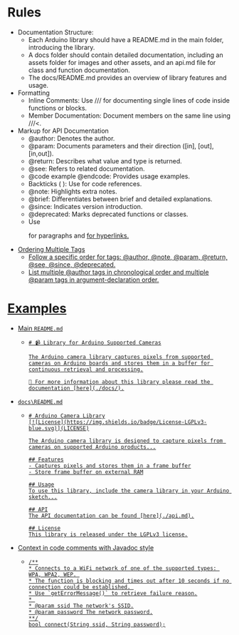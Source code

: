 # Rules
- Documentation Structure:
  - Each Arduino library should have a README.md in the main folder, introducing the library.
  - A docs folder should contain detailed documentation, including an assets folder for images and other assets, and an api.md file for class and function documentation.
  - The docs/README.md provides an overview of library features and usage.
- Formatting
  - Inline Comments: Use /// for documenting single lines of code inside functions or blocks.
  - Member Documentation: Document members on the same line using ///<.
- Markup for API Documentation
  - @author: Denotes the author.
  - @param: Documents parameters and their direction ([in], [out], [in,out]).
  - @return: Describes what value and type is returned.
  - @see: Refers to related documentation.
  - @code example @endcode: Provides usage examples.
  - Backticks ( ): Use for code references.
  - @note: Highlights extra notes.
  - @brief: Differentiates between brief and detailed explanations.
  - @since: Indicates version introduction.
  - @deprecated: Marks deprecated functions or classes.
  - Use <p> for paragraphs and <a href="..."> for hyperlinks.
- Ordering Multiple Tags
  - Follow a specific order for tags: @author, @note, @param, @return, @see, @since, @deprecated.
  - List multiple @author tags in chronological order and multiple @param tags in argument-declaration order.

# Examples
- Main `README.md` 
  - ```
    # 📹 Library for Arduino Supported Cameras

    The Arduino camera library captures pixels from supported cameras on Arduino boards and stores them in a buffer for continuous retrieval and processing.

    📖 For more information about this library please read the documentation [here](./docs/).

    ```
- `docs\README.md`
  - ```
    # Arduino Camera Library
    [![License](https://img.shields.io/badge/License-LGPLv3-blue.svg)](LICENSE)

    The Arduino camera library is designed to capture pixels from cameras on supported Arduino products...

    ## Features
    - Captures pixels and stores them in a frame buffer
    - Store frame buffer on external RAM

    ## Usage
    To use this library, include the camera library in your Arduino sketch...

    ## API
    The API documentation can be found [here](./api.md).

    ## License
    This library is released under the LGPLv3 license.

    ```
- Context in code comments with Javadoc style
  - ```
    /**
    * Connects to a WiFi network of one of the supported types: WPA, WPA2, WEP. 
    * The function is blocking and times out after 10 seconds if no connection could be established. 
    * Use `getErrorMessage()` to retrieve failure reason.
    * 
    * @param ssid The network's SSID.
    * @param password The network password.
    **/
    bool connect(String ssid, String password);

    ```